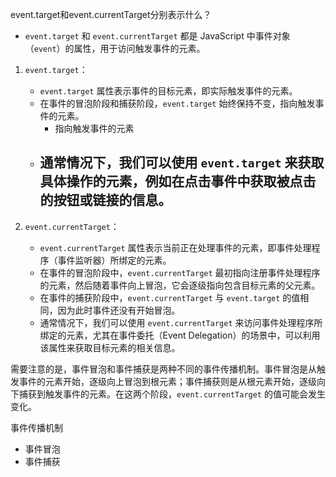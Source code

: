 event.target和event.currentTarget分别表示什么？
- `event.target` 和 `event.currentTarget` 都是 JavaScript 中事件对象（`event`）的属性，用于访问触发事件的元素。
1. `event.target`：
   - `event.target` 属性表示事件的目标元素，即实际触发事件的元素。
   - 在事件的冒泡阶段和捕获阶段，`event.target` 始终保持不变，指向触发事件的元素。
      - 指向触发事件的元素
   - 通常情况下，我们可以使用 `event.target` 来获取具体操作的元素，例如在点击事件中获取被点击的按钮或链接的信息。
      - 

2. `event.currentTarget`：
   - `event.currentTarget` 属性表示当前正在处理事件的元素，即事件处理程序（事件监听器）所绑定的元素。
   - 在事件的冒泡阶段中，`event.currentTarget` 最初指向注册事件处理程序的元素，然后随着事件向上冒泡，它会逐级指向包含目标元素的父元素。
   - 在事件的捕获阶段中，`event.currentTarget` 与 `event.target` 的值相同，因为此时事件还没有开始冒泡。
   - 通常情况下，我们可以使用 `event.currentTarget` 来访问事件处理程序所绑定的元素，尤其在事件委托（Event Delegation）的场景中，可以利用该属性来获取目标元素的相关信息。

需要注意的是，事件冒泡和事件捕获是两种不同的事件传播机制。事件冒泡是从触发事件的元素开始，逐级向上冒泡到根元素；事件捕获则是从根元素开始，逐级向下捕获到触发事件的元素。在这两个阶段，`event.currentTarget` 的值可能会发生变化。

事件传播机制
   - 事件冒泡
   - 事件捕获
   
